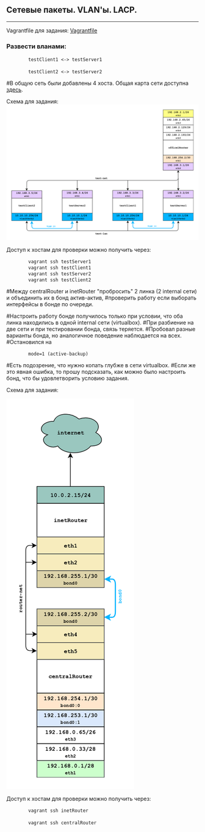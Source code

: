 
## Сетевые пакеты. VLAN'ы. LACP.
-------------
Vagrantfile для задания: [Vagrantfile](./Vagrantfile)
### Развести вланами:

            testClient1 <-> testServer1

            testClient2 <-> testServer2

#В общую сеть были добавлены 4 хоста. Общая карта сети доступна [здесь](https://).

Схема для задания:
<a href="https://" rel="Click!">![map](./vlan.png)</a>

Доступ к хостам для проверки можно получить через:

            vagrant ssh testServer1
            vagrant ssh testClient1
            vagrant ssh testServer2
            vagrant ssh testClient2


#Между centralRouter и inetRouter "пробросить" 2 линка (2 internal сети) и объединить их в бонд актив-актив, 
#проверить работу если выборать интерфейсы в бонде по очереди.

#Настроить работу бонде получилось только при условии, что оба линка находились в одной internal сети (virtualbox).
#При разбиение на две сети и при тестировании бонда, связь теряется.
#Пробовал разные варианты бонда, но аналогичное поведение наблюдается на всех. 
#Остановился на 
 
            mode=1 (active-backup)

#Есть подозрение, что нужно копать глубже в сети virtualbox. 
#Если же это явная ошибка, то прошу подсказать, как можно было настроить бонд, что бы удовлетворить условию задания.

Схема для задания:

<a href="https:" rel="Click!">![map](./bonding.png)</a>

Доступ к хостам для проверки можно получить через:

            vagrant ssh inetRouter

            vagrant ssh centralRouter

